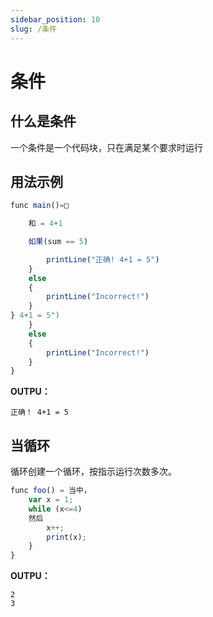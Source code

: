 ```yaml
---
sidebar_position: 10
slug: /条件
---
```


# 条件

## 什么是条件
一个条件是一个代码块，只在满足某个要求时运行

## 用法示例
```jsx
func main()=□

    和 = 4+1

    如果(sum == 5)

        printLine("正确! 4+1 = 5")
    }
    else
    {
        printLine("Incorrect!")
    }
} 4+1 = 5")
    }
    else
    {
        printLine("Incorrect!")
    }
}
```
**OUTPU：**

`正确！ 4+1 = 5`


## 当循环
循环创建一个循环，按指示运行次数多次。

```jsx
func foo() = 当中，
    var x = 1;
    while (x<=4)
    然后
        x++;
        print(x);
    }
}
```
**OUTPU：**

```
2
3
```